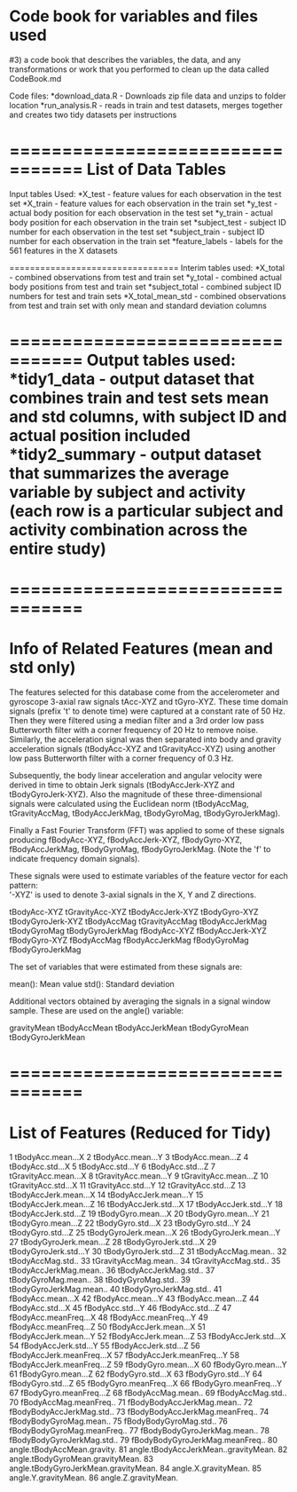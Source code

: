# Code book for variables and files used
#3) a code book that describes the variables, the data, and any transformations or work that you performed to clean up the data called CodeBook.md

Code files:
*download_data.R - Downloads zip file data and unzips to folder location
*run_analysis.R - reads in train and test datasets, merges together and creates two tidy datasets per instructions

=================================
List of Data Tables
=================================
Input tables Used:
*X_test - feature values for each observation in the test set
*X_train - feature values for each observation in the train set
*y_test - actual body position for each observation in the test set
*y_train - actual body position for each observation in the train set
*subject_test - subject ID number for each observation in the test set
*subject_train - subject ID number for each observation in the train set
*feature_labels - labels for the 561 features in the X datasets

=================================
Interim tables used:
*X_total - combined observations from test and train set
*y_total - combined actual body positions from test and train set
*subject_total - combined subject ID numbers for test and train sets
*X_total_mean_std - combined observations from test and train set with only mean and standard deviation columns

=================================
Output tables used:
*tidy1_data - output dataset that combines train and test sets mean and std columns, with subject ID and actual position included
*tidy2_summary - output dataset that summarizes the average variable by subject and activity (each row is a particular subject and activity combination across the entire study)
=================================


=================================
=================================
Info of Related Features (mean and std only)
=================================

The features selected for this database come from the accelerometer and gyroscope 3-axial raw signals tAcc-XYZ and tGyro-XYZ. These time domain signals (prefix 't' to denote time) were captured at a constant rate of 50 Hz. Then they were filtered using a median filter and a 3rd order low pass Butterworth filter with a corner frequency of 20 Hz to remove noise. Similarly, the acceleration signal was then separated into body and gravity acceleration signals (tBodyAcc-XYZ and tGravityAcc-XYZ) using another low pass Butterworth filter with a corner frequency of 0.3 Hz. 

Subsequently, the body linear acceleration and angular velocity were derived in time to obtain Jerk signals (tBodyAccJerk-XYZ and tBodyGyroJerk-XYZ). Also the magnitude of these three-dimensional signals were calculated using the Euclidean norm (tBodyAccMag, tGravityAccMag, tBodyAccJerkMag, tBodyGyroMag, tBodyGyroJerkMag). 

Finally a Fast Fourier Transform (FFT) was applied to some of these signals producing fBodyAcc-XYZ, fBodyAccJerk-XYZ, fBodyGyro-XYZ, fBodyAccJerkMag, fBodyGyroMag, fBodyGyroJerkMag. (Note the 'f' to indicate frequency domain signals). 

These signals were used to estimate variables of the feature vector for each pattern:  
'-XYZ' is used to denote 3-axial signals in the X, Y and Z directions.

tBodyAcc-XYZ
tGravityAcc-XYZ
tBodyAccJerk-XYZ
tBodyGyro-XYZ
tBodyGyroJerk-XYZ
tBodyAccMag
tGravityAccMag
tBodyAccJerkMag
tBodyGyroMag
tBodyGyroJerkMag
fBodyAcc-XYZ
fBodyAccJerk-XYZ
fBodyGyro-XYZ
fBodyAccMag
fBodyAccJerkMag
fBodyGyroMag
fBodyGyroJerkMag

The set of variables that were estimated from these signals are: 

mean(): Mean value
std(): Standard deviation

Additional vectors obtained by averaging the signals in a signal window sample. These are used on the angle() variable:

gravityMean
tBodyAccMean
tBodyAccJerkMean
tBodyGyroMean
tBodyGyroJerkMean


=================================
=================================
List of Features (Reduced for Tidy)
=================================
1	tBodyAcc.mean...X
2	tBodyAcc.mean...Y
3	tBodyAcc.mean...Z
4	tBodyAcc.std...X
5	tBodyAcc.std...Y
6	tBodyAcc.std...Z
7	tGravityAcc.mean...X
8	tGravityAcc.mean...Y
9	tGravityAcc.mean...Z
10	tGravityAcc.std...X
11	tGravityAcc.std...Y
12	tGravityAcc.std...Z
13	tBodyAccJerk.mean...X
14	tBodyAccJerk.mean...Y
15	tBodyAccJerk.mean...Z
16	tBodyAccJerk.std...X
17	tBodyAccJerk.std...Y
18	tBodyAccJerk.std...Z
19	tBodyGyro.mean...X
20	tBodyGyro.mean...Y
21	tBodyGyro.mean...Z
22	tBodyGyro.std...X
23	tBodyGyro.std...Y
24	tBodyGyro.std...Z
25	tBodyGyroJerk.mean...X
26	tBodyGyroJerk.mean...Y
27	tBodyGyroJerk.mean...Z
28	tBodyGyroJerk.std...X
29	tBodyGyroJerk.std...Y
30	tBodyGyroJerk.std...Z
31	tBodyAccMag.mean..
32	tBodyAccMag.std..
33	tGravityAccMag.mean..
34	tGravityAccMag.std..
35	tBodyAccJerkMag.mean..
36	tBodyAccJerkMag.std..
37	tBodyGyroMag.mean..
38	tBodyGyroMag.std..
39	tBodyGyroJerkMag.mean..
40	tBodyGyroJerkMag.std..
41	fBodyAcc.mean...X
42	fBodyAcc.mean...Y
43	fBodyAcc.mean...Z
44	fBodyAcc.std...X
45	fBodyAcc.std...Y
46	fBodyAcc.std...Z
47	fBodyAcc.meanFreq...X
48	fBodyAcc.meanFreq...Y
49	fBodyAcc.meanFreq...Z
50	fBodyAccJerk.mean...X
51	fBodyAccJerk.mean...Y
52	fBodyAccJerk.mean...Z
53	fBodyAccJerk.std...X
54	fBodyAccJerk.std...Y
55	fBodyAccJerk.std...Z
56	fBodyAccJerk.meanFreq...X
57	fBodyAccJerk.meanFreq...Y
58	fBodyAccJerk.meanFreq...Z
59	fBodyGyro.mean...X
60	fBodyGyro.mean...Y
61	fBodyGyro.mean...Z
62	fBodyGyro.std...X
63	fBodyGyro.std...Y
64	fBodyGyro.std...Z
65	fBodyGyro.meanFreq...X
66	fBodyGyro.meanFreq...Y
67	fBodyGyro.meanFreq...Z
68	fBodyAccMag.mean..
69	fBodyAccMag.std..
70	fBodyAccMag.meanFreq..
71	fBodyBodyAccJerkMag.mean..
72	fBodyBodyAccJerkMag.std..
73	fBodyBodyAccJerkMag.meanFreq..
74	fBodyBodyGyroMag.mean..
75	fBodyBodyGyroMag.std..
76	fBodyBodyGyroMag.meanFreq..
77	fBodyBodyGyroJerkMag.mean..
78	fBodyBodyGyroJerkMag.std..
79	fBodyBodyGyroJerkMag.meanFreq..
80	angle.tBodyAccMean.gravity.
81	angle.tBodyAccJerkMean..gravityMean.
82	angle.tBodyGyroMean.gravityMean.
83	angle.tBodyGyroJerkMean.gravityMean.
84	angle.X.gravityMean.
85	angle.Y.gravityMean.
86	angle.Z.gravityMean.